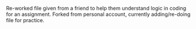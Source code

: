 Re-worked file given from a friend to help them understand logic in coding for an assignment. Forked from personal account, currently adding/re-doing file for practice.
